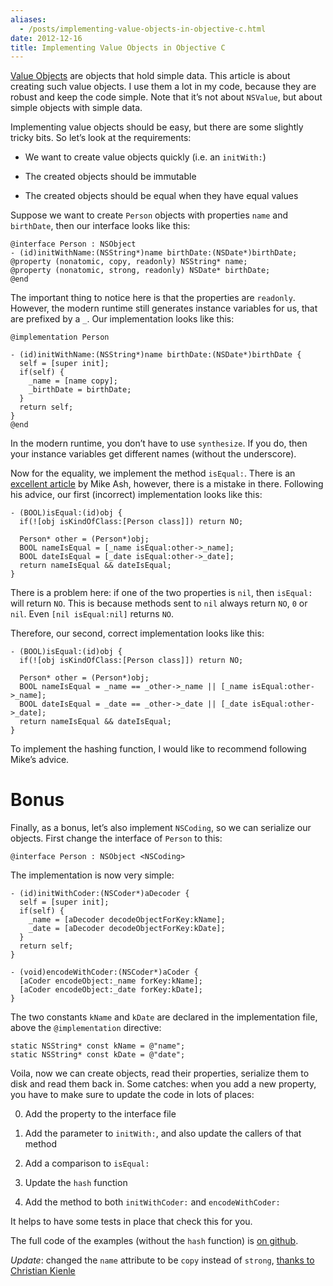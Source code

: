 ```yaml
---
aliases:
  - /posts/implementing-value-objects-in-objective-c.html
date: 2012-12-16
title: Implementing Value Objects in Objective C 
---
```


[Value Objects](http://en.wikipedia.org/wiki/Value_object) are objects that hold
simple data. This article is about creating such value objects. I use them a lot
in my code, because they are robust and keep the code simple. Note that it’s not
about `NSValue`, but about simple objects with simple data.&#10;

Implementing value objects should be easy, but there are some slightly tricky
bits. So let’s look at the requirements:&#10;

  - We want to create value objects quickly (i.e. an `initWith:`)

  - The created objects should be immutable

  - The created objects should be equal when they have equal values

Suppose we want to create `Person` objects with properties `name` and
`birthDate`, then our interface looks like this:&#10;

``` 
@interface Person : NSObject
- (id)initWithName:(NSString*)name birthDate:(NSDate*)birthDate;
@property (nonatomic, copy, readonly) NSString* name;
@property (nonatomic, strong, readonly) NSDate* birthDate;
@end
```

The important thing to notice here is that the properties are `readonly`.
However, the modern runtime still generates instance variables for us, that are
prefixed by a `_`. Our implementation looks like this:&#10;

``` 
@implementation Person

- (id)initWithName:(NSString*)name birthDate:(NSDate*)birthDate {
  self = [super init];
  if(self) {
    _name = [name copy];
    _birthDate = birthDate;
  }
  return self;
}
@end
```

In the modern runtime, you don’t have to use `synthesize`. If you do, then your
instance variables get different names (without the underscore).&#10;

Now for the equality, we implement the method `isEqual:`. There is an [excellent
article](http://www.mikeash.com/pyblog/friday-qa-2010-06-18-implementing-equality-and-hashing.html)
by Mike Ash, however, there is a mistake in there. Following his advice, our
first (incorrect) implementation looks like this:&#10;

``` 
- (BOOL)isEqual:(id)obj {
  if(![obj isKindOfClass:[Person class]]) return NO;

  Person* other = (Person*)obj;
  BOOL nameIsEqual = [_name isEqual:other->_name];
  BOOL dateIsEqual = [_date isEqual:other->_date];
  return nameIsEqual && dateIsEqual;
}
```

There is a problem here: if one of the two properties is `nil`, then `isEqual:`
will return `NO`. This is because methods sent to `nil` always return `NO`, `0`
or `nil`. Even `[nil isEqual:nil]` returns `NO`.&#10;

Therefore, our second, correct implementation looks like this:&#10;

``` 
- (BOOL)isEqual:(id)obj {
  if(![obj isKindOfClass:[Person class]]) return NO;

  Person* other = (Person*)obj;
  BOOL nameIsEqual = _name == _other->_name || [_name isEqual:other->_name];
  BOOL dateIsEqual = _date == _other->_date || [_date isEqual:other->_date];
  return nameIsEqual && dateIsEqual;
}
```

To implement the hashing function, I would like to recommend following Mike’s
advice.&#10;

# Bonus&#10;

Finally, as a bonus, let’s also implement `NSCoding`, so we can serialize our
objects. First change the interface of `Person` to this:&#10;

``` 
@interface Person : NSObject <NSCoding>
```

The implementation is now very simple:&#10;

``` 
- (id)initWithCoder:(NSCoder*)aDecoder {
  self = [super init];
  if(self) {
    _name = [aDecoder decodeObjectForKey:kName]; 
    _date = [aDecoder decodeObjectForKey:kDate]; 
  }
  return self;
}

- (void)encodeWithCoder:(NSCoder*)aCoder {
  [aCoder encodeObject:_name forKey:kName];
  [aCoder encodeObject:_date forKey:kDate];
}
```

The two constants `kName` and `kDate` are declared in the implementation file,
above the `@implementation` directive:&#10;

``` 
static NSString* const kName = @"name";
static NSString* const kDate = @"date";
```

Voila, now we can create objects, read their properties, serialize them to disk
and read them back in. Some catches: when you add a new property, you have to
make sure to update the code in lots of places:&#10;

0.  Add the property to the interface file

1.  Add the parameter to `initWith:`, and also update the callers of that method

2.  Add a comparison to `isEqual:`

3.  Update the `hash` function

4.  Add the method to both `initWithCoder:` and `encodeWithCoder:`

It helps to have some tests in place that check this for you.&#10;

The full code of the examples (without the `hash` function) is [on
github](https://gist.github.com/78b3ce0edbcdf0d202e2).&#10;

*Update*: changed the `name` attribute to be `copy` instead of `strong`, [thanks
to Christian
Kienle](https://twitter.com/CocoaPimper/status/280335607971074050)&#10;
